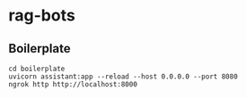 # rag-bots

## Boilerplate

`cd boilerplate`  
`uvicorn assistant:app --reload --host 0.0.0.0 --port 8080`  
`ngrok http http://localhost:8000`